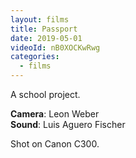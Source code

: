 ```yaml
---
layout: films
title: Passport
date: 2019-05-01
videoId: nB0XOCKwRwg
categories:
  - films
---
```


A school project.

**Camera**: Leon Weber<br/>
**Sound**: Luis Aguero Fischer

Shot on Canon C300.
